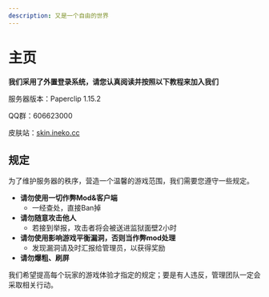 ```yaml
---
description: 又是一个自由的世界
---
```


# 主页

**我们采用了外置登录系统，请您认真阅读并按照以下教程来加入我们**

服务器版本：Paperclip 1.15.2

QQ群：606623000

皮肤站：[skin.ineko.cc](https://skin.ineko.cc)

## 规定

为了维护服务器的秩序，营造一个温馨的游戏范围，我们需要您遵守一些规定。

* **请勿使用一切作弊Mod&客户端**
  * 一经查处，直接Ban掉
* **请勿随意攻击他人**
  * 若接到举报，攻击者将会被送进监狱面壁2小时
* **请勿使用影响游戏平衡漏洞，否则当作弊mod处理**
  * 发现漏洞请及时汇报给管理员，以获得奖励
* **请勿爆粗、刷屏**

我们希望提高每个玩家的游戏体验才指定的规定；要是有人违反，管理团队一定会采取相关行动。



